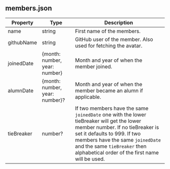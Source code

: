## members.json

| Property   | Type                           | Description                                                                                                                                                                                                                                                                       |
| ---------- | ------------------------------ | --------------------------------------------------------------------------------------------------------------------------------------------------------------------------------------------------------------------------------------------------------------------------------- |
| name       | string                         | First name of the members.                                                                                                                                                                                                                                                        |
| githubName | string                         | GitHub user of the member. Also used for fetching the avatar.                                                                                                                                                                                                                     |
| joinedDate | {month: number, year: number}  | Month and year of when the member joined.                                                                                                                                                                                                                                         |
| alumnDate  | {month: number, year: number}? | Month and year of when the member became an alumn if applicable.                                                                                                                                                                                                                  |
| tieBreaker | number?                        | If two members have the same `joinedDate` one with the lower tieBreaker will get the lower member number. If no tieBreaker is set it defaults to 999. If two members have the same `joinedDate` and the same `tieBreaker` then alphabetical order of the first name will be used. |
